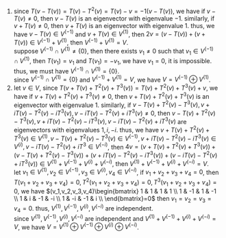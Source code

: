 1. since $T(v-T(v))=T(v)-T^2(v)=T(v)-v=-1(v-T(v))$, we have if $v-T(v)\not=0$, then $v-T(v)$ is an eigenvector with eigenvalue $-1$. similarly, if $v+T(v)\not=0$, then $v+T(v)$ is an eigenvector with eigenvalue $1$. thus, we have $v-T(v)\in V^{(-1)}$ and $v+T(v)\in V^{(1)}$, then $2v=(v-T(v))+(v+T(v))\in V^{(-1)}+V^{(1)}$, then $V^{(-1)}+V^{(1)}=V$.  
suppose $V^{(-1)}\cap V^{(1)}\not=\{0\}$, then there exists $v_1\not=0$ such that $v_1\in V^{(-1)}\cap V^{(1)}$, then $T(v_1)=v_1$ and $T(v_1)=-v_1$, we have $v_1=0$, it is impossible. thus, we must have $V^{(-1)}\cap V^{(1)}=\{0\}$.  
since $V^{(-1)}\cap V^{(1)}=\{0\}$ and $V^{(-1)}+V^{(1)}=V$, we have $V=V^{(-1)}\oplus V^{(1)}$.
2. let $v\in V$, since $T(v+T(v)+T^2(v)+T^3(v))=T(v)+T^2(v)+T^3(v)+v$, we have if $v+T(v)+T^2(v)+T^3(v)\not=0$, then $v+T(v)+T^2(v)+T^3(v)$ is an eigenvector with eigenvalue $1$. similarly, if $v-T(v)+T^2(v)-T^3(v),v+iT(v)-T^2(v)-iT^3(v),v-iT(v)-T^2(v)+iT^3(v)\not=0$, then $v-T(v)+T^2(v)-T^3(v),v+iT(v)-T^2(v)-iT^3(v),v-iT(v)-T^2(v)+iT^3(v)$ are eigenvectors with eigenvalues $1,i,-i$. thus, we have $v+T(v)+T^2(v)+T^3(v)\in V^{(1)},v-T(v)+T^2(v)-T^3(v)\in V^{(-1)},v+iT(v)-T^2(v)-iT^3(v)\in V^{(i)},v-iT(v)-T^2(v)+iT^3\in V^{(-i)}$, then $4v=(v+T(v)+T^2(v)+T^3(v))+(v-T(v)+T^2(v)-T^3(v))+(v+iT(v)-T^2(v)-iT^3(v))+(v-iT(v)-T^2(v)+iT^3(v))\in V^{(1)}+V^{(-1)}+V^{(i)}+V^{(-i)}$, then $V^{(1)}+V^{(-1)}+V^{(i)}+V^{(-i)}=V$.  
let $v_1\in V^{(1)},v_2\in V^{(-1)},v_3\in V^{(i)},v_4\in V^{(-i)}$, if $v_1+v_2+v_3+v_4=0$, then $T(v_1+v_2+v_3+v_4)=0,T^2(v_1+v_2+v_3+v_4)=0,T^3(v_1+v_2+v_3+v_4)=0$, we have
$(v_1,v_2,v_3,v_4)\begin{bmatrix}
   1 & 1  & 1 & 1  \\
   1 & -1 & 1 & -1 \\
   1 & i & -1 & -i  \\
   1 & -i & -1 & i \\
\end{bmatrix}=0$
then $v_1=v_2=v_3=v_4=0$. thus, $V^{(1)},V^{(-1)},V^{(i)},V^{(-i)}$ are independent.  
since $V^{(1)},V^{(-1)},V^{(i)},V^{(-i)}$ are independent and $V^{(1)}+V^{(-1)}+V^{(i)}+V^{(-i)}=V$, we have $V=V^{(1)}\oplus V^{(-1)}\oplus V^{(i)}\oplus V^{(-i)}$.
